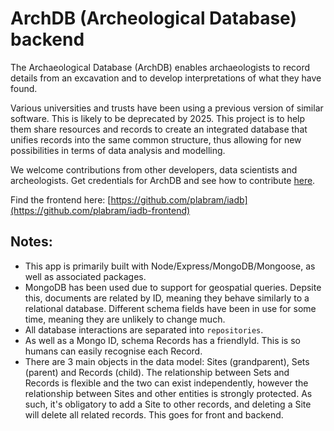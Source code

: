 # ArchDB (Archeological Database) backend

The Archaeological Database (ArchDB) enables archaeologists to record details from an excavation and to develop interpretations of what they have found.

Various universities and trusts have been using a previous version of similar software. This is likely to be deprecated by 2025. This project is to help them share resources and records to create an integrated database that unifies records into the same common structure, thus allowing for new possibilities in terms of data analysis and modelling.

We welcome contributions from other developers, data scientists and archeologists. Get credentials for ArchDB and see how to contribute [here](https://github.com/plabram/archdb-backend/blob/main/CONTRIBUTIONS.md).

Find the frontend here: [https://github.com/plabram/iadb](https://github.com/plabram/iadb-frontend)

## Notes:
* This app is primarily built with Node/Express/MongoDB/Mongoose, as well as associated packages.
* MongoDB has been used due to support for geospatial queries. Depsite this, documents are related by ID, meaning they behave similarly to a relational database. Different schema fields have been in use for some time, meaning they are unlikely to change much.
* All database interactions are separated into `repositories`.
* As well as a Mongo ID, schema Records has a friendlyId. This is so humans can easily recognise each Record.
* There are 3 main objects in the data model: Sites (grandparent), Sets (parent) and Records (child). The relationship between Sets and Records is flexible and the two can exist independently, however the relationship between Sites and other entities is strongly protected. As such, it's obligatory to add a Site to other records, and deleting a Site will delete all related records. This goes for front and backend.
